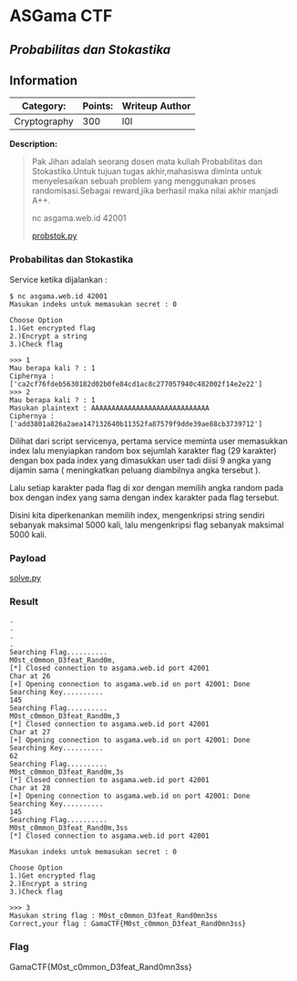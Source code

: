 # __ASGama CTF__ 
## _Probabilitas dan Stokastika_

## Information
**Category:** | **Points:** | **Writeup Author**
--- | --- | ---
Cryptography | 300 | l0l

**Description:** 

> Pak Jihan adalah seorang dosen mata kuliah Probabilitas dan Stokastika.Untuk tujuan tugas akhir,mahasiswa diminta untuk menyelesaikan sebuah problem yang menggunakan proses randomisasi.Sebagai reward,jika berhasil maka nilai akhir manjadi A++.
>
> nc asgama.web.id 42001
> 
> [probstok.py](./probstok.py)


### Probabilitas dan Stokastika
Service ketika dijalankan :
```
$ nc asgama.web.id 42001
Masukan indeks untuk memasukan secret : 0

Choose Option
1.)Get encrypted flag
2.)Encrypt a string
3.)Check flag

>>> 1
Mau berapa kali ? : 1
Ciphernya : ['ca2cf76fdeb5630182d02b0fe84cd1ac8c277057940c482002f14e2e22']
>>> 2
Mau berapa kali ? : 1
Masukan plaintext : AAAAAAAAAAAAAAAAAAAAAAAAAAAAA
Ciphernya : ['add3801a826a2aea147132640b11352fa87579f9dde39ae88cb3739712'] 
```

Dilihat dari script servicenya, pertama service meminta user memasukkan index lalu menyiapkan random box sejumlah karakter flag (29 karakter) dengan box pada index yang dimasukkan user tadi diisi 9 angka yang dijamin sama ( meningkatkan peluang diambilnya angka tersebut ).

Lalu setiap karakter pada flag di xor dengan memilih angka random pada box dengan index yang sama dengan index karakter pada flag tersebut.

Disini kita diperkenankan memilih index, mengenkripsi string sendiri sebanyak maksimal 5000 kali, lalu mengenkripsi flag sebanyak maksimal 5000 kali.


### Payload
[solve.py](./solve.py)

### Result
```
.
.
.
.
Searching Flag..........
M0st_c0mmon_D3feat_Rand0m,
[*] Closed connection to asgama.web.id port 42001
Char at 26
[+] Opening connection to asgama.web.id on port 42001: Done
Searching Key..........
145
Searching Flag..........
M0st_c0mmon_D3feat_Rand0m,3
[*] Closed connection to asgama.web.id port 42001
Char at 27
[+] Opening connection to asgama.web.id on port 42001: Done
Searching Key..........
62
Searching Flag..........
M0st_c0mmon_D3feat_Rand0m,3s
[*] Closed connection to asgama.web.id port 42001
Char at 28
[+] Opening connection to asgama.web.id on port 42001: Done
Searching Key..........
145
Searching Flag..........
M0st_c0mmon_D3feat_Rand0m,3ss
[*] Closed connection to asgama.web.id port 42001
```

```
Masukan indeks untuk memasukan secret : 0

Choose Option
1.)Get encrypted flag
2.)Encrypt a string
3.)Check flag

>>> 3
Masukan string flag : M0st_c0mmon_D3feat_Rand0mn3ss
Correct,your flag : GamaCTF{M0st_c0mmon_D3feat_Rand0mn3ss}
```

### Flag
GamaCTF{M0st_c0mmon_D3feat_Rand0mn3ss}